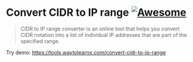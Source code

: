 # Convert CIDR to IP range [![Awesome](https://cdn.rawgit.com/sindresorhus/awesome/d7305f38d29fed78fa85652e3a63e154dd8e8829/media/badge.svg)](https://github.com/sindresorhus/awesome)

>CIDR to IP range converter is an online tool that helps you convert CIDR notation into a list of individual IP addresses that are part of the specified range.

Try demo: https://tools.waytolearnx.com/convert-cidr-to-ip-range
